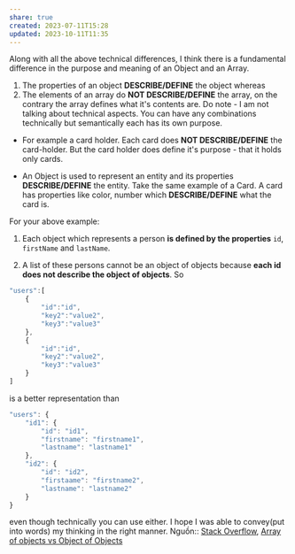 ```yaml
---
share: true
created: 2023-07-11T15:28
updated: 2023-10-11T11:35
---
```

Along with all the above technical differences, I think there is a fundamental difference in the purpose and meaning of an Object and an Array.

1. The properties of an object **DESCRIBE/DEFINE** the object whereas
2. The elements of an array do **NOT DESCRIBE/DEFINE** the array, on the contrary the array defines what it's contents are. Do note - I am not talking about technical aspects. You can have any combinations technically but semantically each has its own purpose.

- For example a card holder. Each card does **NOT DESCRIBE/DEFINE** the card-holder. But the card holder does define it's purpose - that it holds only cards.
    
- An Object is used to represent an entity and its properties **DESCRIBE/DEFINE** the entity. Take the same example of a Card. A card has properties like color, number which **DESCRIBE/DEFINE** what the card is.
    

For your above example:

1. Each object which represents a person **is defined by the properties** `id`, `firstName` and `lastName`.
    
2. A list of these persons cannot be an object of objects because **each id does not describe the object of objects**. So
    

```javascript
"users":[
    {
        "id":"id",
        "key2":"value2",
        "key3":"value3"
    },
    {
        "id":"id",
        "key2":"value2",
        "key3":"value3"
    }
]
```

is a better representation than

```javascript
"users": {
    "id1": {
        "id": "id1",
        "firstname": "firstname1",
        "lastname": "lastname1"
    },
    "id2": {
        "id": "id2",
        "firstaame": "firstname2",
        "lastname": "lastname2"
    }
}
```

even though technically you can use either. I hope I was able to convey(put into words) my thinking in the right manner.
Nguồn:: [Stack Overflow](%E2%9A%A1Hi%E1%BB%83u%20bi%E1%BA%BFt%20s%C3%A2u/%CE%9E%20Ngu%E1%BB%93n/Stack%20Overflow.md), [Array of objects vs Object of Objects](https://stackoverflow.com/a/53216882/3416774)

